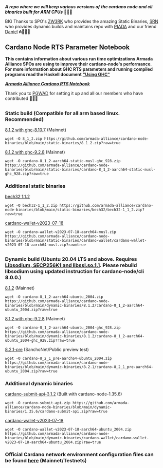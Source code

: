 ##

**_A repo where we will keep various versions of the cardano node and cli binaries built for ARM CPUs_** 🏴‍☠️🦾

BIG Thanks to SPO's [ZW3RK](https://twitter.com/zw3rkpool/) who provides the amazing Static Binaries, [SRN](https://armada-alliance.com/stake-pools/cc1b1c03798884c636703443a23b8d9e827d6c0417921600394198a0) who provides dynamic builds and maintains repo with [PIADA](https://armada-alliance.com/stake-pools/b8d8742c7b7b512468448429c776b3b0f824cef460db61aa1d24bc65) and our friend [Daniel](https://github.com/rekuenkdr) ₳🏴‍☠️🙏

## Cardano Node RTS Parameter Notebook

**This contains information about various run time optimizations Armada Alliance SPOs are using to improve their cardano-node's performance. For more information about GHC RTS parameters and running compiled programs read the Haskell document ["Using GHC"](https://downloads.haskell.org/~ghc/latest/docs/html/users_guide/runtime_control.html)**

**_[Armada Alliance Cardano RTS Notebook](https://docs.google.com/spreadsheets/d/1sw_fzqoubOEG6lMpWKVzCF8yISfY4YFAvnx_5E5T-1s/edit#gid=0)_**

Thank you to [PGWAD](https://armada-alliance.com/stake-pools/7e45a7e6ab3afcf99120e97aedf84e706e43d829ddc610ad667a85a3) for setting it up and all our members who have contributed 🙏🏴‍☠️

##

### Static build (Compatible for all arm based linux. Recommended)

[8.1.2 with ghc-8.10.7](https://github.com/armada-alliance/cardano-node-binaries/blob/main/static-binaries/8_1_2.zip?raw=true) (Mainnet)

```
wget -O 8_1_2.zip https://github.com/armada-alliance/cardano-node-binaries/blob/main/static-binaries/8_1_2.zip?raw=true
```

[8.1.2 with ghc-9.2.8](https://github.com/armada-alliance/cardano-node-binaries/blob/main/static-binaries/cardano-8_1_2-aarch64-static-musl-ghc_928.zip?raw=true) (Mainnet)

```
wget -O cardano-8_1_2-aarch64-static-musl-ghc_928.zip https://github.com/armada-alliance/cardano-node-binaries/blob/main/static-binaries/cardano-8_1_2-aarch64-static-musl-ghc_928.zip?raw=true
```

### Additional static binaries

[bech32 1.1.2](https://github.com/armada-alliance/cardano-node-binaries/blob/main/static-binaries/bech32/bech32-1_1_2.zip?raw=true)

```
wget -O bech32-1_1_2.zip https://github.com/armada-alliance/cardano-node-binaries/blob/main/static-binaries/bech32/bech32-1_1_2.zip?raw=true
```

[cardano-wallet-v2023-07-18](https://github.com/armada-alliance/cardano-node-binaries/blob/main/static-binaries/cardano-wallet/cardano-wallet-v2023-07-18-aarch64-musl.zip?raw=true)

```
wget -O cardano-wallet-v2023-07-18-aarch64-musl.zip https://github.com/armada-alliance/cardano-node-binaries/blob/main/static-binaries/cardano-wallet/cardano-wallet-v2023-07-18-aarch64-musl.zip?raw=true
```

##

### Dynamic build (Ubuntu 20.04 LTS and above. Requires [Libsodium, SECP256K1 and libssl.so.1.1](https://github.com/armada-alliance/cardano-node-binaries/blob/main/dynamic-binaries/8.0.0/README.MD). Please rebuild libsodium using updated instruction for cardano-node/cli 8.0.0.)

[8.1.2](https://github.com/armada-alliance/cardano-node-binaries/blob/main/dynamic-binaries/8.1.2/cardano-8_1_2-aarch64-ubuntu_2004.zip?raw=true) (Mainnet)

```
wget -O cardano-8_1_2-aarch64-ubuntu_2004.zip https://github.com/armada-alliance/cardano-node-binaries/blob/main/dynamic-binaries/8.1.2/cardano-8_1_2-aarch64-ubuntu_2004.zip?raw=true
```

[8.1.2 with ghc-9.2.8](https://github.com/armada-alliance/cardano-node-binaries/blob/main/dynamic-binaries/8.1.2/cardano-8_1_2-aarch64-ubuntu_2004-ghc_928.zip?raw=true) (Mainnet)

```
wget -O cardano-8_1_2-aarch64-ubuntu_2004-ghc_928.zip https://github.com/armada-alliance/cardano-node-binaries/blob/main/dynamic-binaries/8.1.2/cardano-8_1_2-aarch64-ubuntu_2004-ghc_928.zip?raw=true
```

[8.2.1-pre](https://github.com/armada-alliance/cardano-node-binaries/blob/main/dynamic-binaries/8.2.1/cardano-8_2_1_pre-aarch64-ubuntu_2004.zip?raw=true) (SanchoNet/Public preview test)

```
wget -O cardano-8_2_1_pre-aarch64-ubuntu_2004.zip https://github.com/armada-alliance/cardano-node-binaries/blob/main/dynamic-binaries/8.2.1/cardano-8_2_1_pre-aarch64-ubuntu_2004.zip?raw=true
```

### Additional dynamic binaries

[cardano-submit-api-3.1.2](https://github.com/armada-alliance/cardano-node-binaries/blob/main/dynamic-binaries/1.35.6/cardano-submit-api.zip?raw=true) (Built with cardano-node-1.35.6)

```
wget -O cardano-submit-api.zip https://github.com/armada-alliance/cardano-node-binaries/blob/main/dynamic-binaries/1.35.6/cardano-submit-api.zip?raw=true
```

[cardano-wallet-v2023-07-18](https://github.com/armada-alliance/cardano-node-binaries/blob/main/dynamic-binaries/cardano-wallet/cardano-wallet-v2023-07-18-aarch64-ubuntu_2004.zip?raw=true)

```
wget -O cardano-wallet-v2023-07-18-aarch64-ubuntu_2004.zip https://github.com/armada-alliance/cardano-node-binaries/blob/main/dynamic-binaries/cardano-wallet/cardano-wallet-v2023-07-18-aarch64-ubuntu_2004.zip?raw=true
```

### Official Cardano network environment configuration files can be found [here](https://book.world.dev.cardano.org/environments.html) (Mainnet/Testnets)

